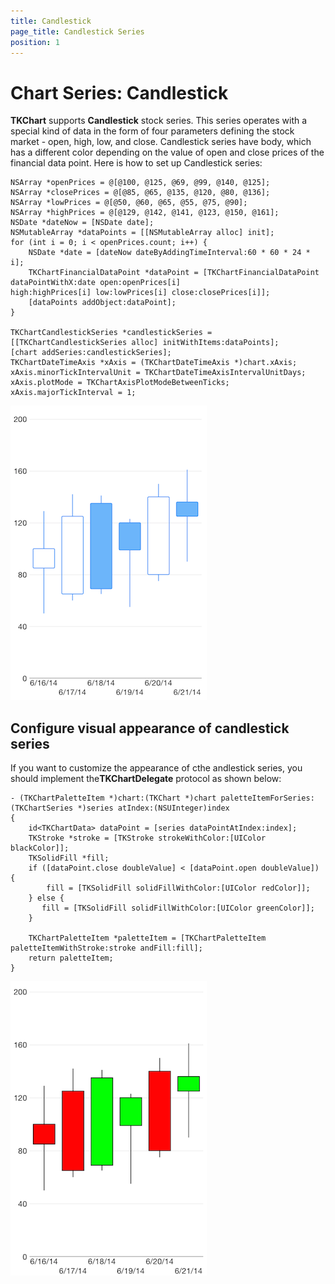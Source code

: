 ```yaml
---
title: Candlestick
page_title: Candlestick Series
position: 1
---
```


# Chart Series: Candlestick

**TKChart** supports **Candlestick** stock series. This series operates with a special kind of data in the form of four parameters defining the stock market - open, high, low, and close. Candlestick series have body, which has a different color depending on the value of open and close prices of the financial data point. Here is how to set up Candlestick series:

	NSArray *openPrices = @[@100, @125, @69, @99, @140, @125];
    NSArray *closePrices = @[@85, @65, @135, @120, @80, @136];
    NSArray *lowPrices = @[@50, @60, @65, @55, @75, @90];
    NSArray *highPrices = @[@129, @142, @141, @123, @150, @161];
    NSDate *dateNow = [NSDate date];
    NSMutableArray *dataPoints = [[NSMutableArray alloc] init];
    for (int i = 0; i < openPrices.count; i++) {
        NSDate *date = [dateNow dateByAddingTimeInterval:60 * 60 * 24 * i];
        TKChartFinancialDataPoint *dataPoint = [TKChartFinancialDataPoint dataPointWithX:date open:openPrices[i] 											high:highPrices[i] low:lowPrices[i] close:closePrices[i]];
        [dataPoints addObject:dataPoint];
    }

    TKChartCandlestickSeries *candlestickSeries = [[TKChartCandlestickSeries alloc] initWithItems:dataPoints];
    [chart addSeries:candlestickSeries];
    TKChartDateTimeAxis *xAxis = (TKChartDateTimeAxis *)chart.xAxis;
    xAxis.minorTickIntervalUnit = TKChartDateTimeAxisIntervalUnitDays;
    xAxis.plotMode = TKChartAxisPlotModeBetweenTicks;
    xAxis.majorTickInterval = 1;

<img src="../../images/chart-series-candlestick001.png"/>


## Configure visual appearance of candlestick series

If you want to customize the appearance of cthe andlestick series, you should implement the**TKChartDelegate** protocol as shown below:

	- (TKChartPaletteItem *)chart:(TKChart *)chart paletteItemForSeries:(TKChartSeries *)series atIndex:(NSUInteger)index
	{
    	id<TKChartData> dataPoint = [series dataPointAtIndex:index];
    	TKStroke *stroke = [TKStroke strokeWithColor:[UIColor blackColor]];
    	TKSolidFill *fill;
    	if ([dataPoint.close doubleValue] < [dataPoint.open doubleValue]) {
    	    fill = [TKSolidFill solidFillWithColor:[UIColor redColor]];
    	} else {
     	   fill = [TKSolidFill solidFillWithColor:[UIColor greenColor]];
    	}

   		TKChartPaletteItem *paletteItem = [TKChartPaletteItem paletteItemWithStroke:stroke andFill:fill];
    	return paletteItem;
	}

<img src="../../images/chart-series-candlestick002.png"/>

